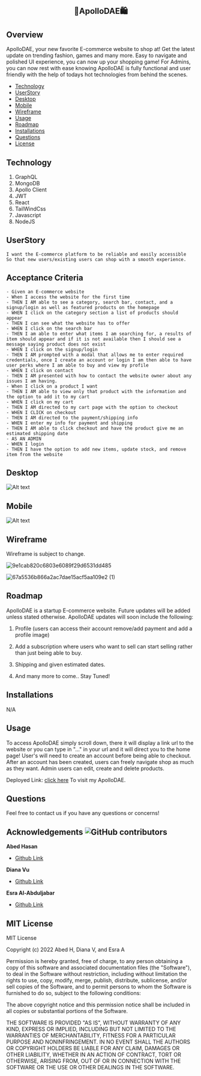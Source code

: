 ## <p align="center"> **🌃ApolloDAE🛍️** </p>

## Overview
ApolloDAE, your new favorite E-commerce website to shop at! Get the latest update on trending fashion, games and many more. Easy to navigate and polished UI experience, you can now up your shopping game! For Admins, you can now rest with ease knowing ApolloDAE is fully functional and user friendly with the help of todays hot technologies from behind the scenes.

- [Technology](#technology)
- [UserStory](#userstory)
- [Desktop](#desktop)
- [Mobile](#mobile)
- [Wireframe](#wireframe)
- [Usage](#usage)
- [Roadmap](#roadmap)
- [Installations](#installations)
- [Questions](#questions)
- [License](#license)
## Technology
1. GraphQL
2. MongoDB
3. Apollo Client
4. JWT
5. React
6. TailWindCss
7. Javascript
8. NodeJS


## UserStory
```As an admin of an E-commerce website 
I want the E-commerce platform to be reliable and easily accessible
So that new users/existing users can shop with a smooth experience.
```
## Acceptance Criteria
```
- Given an E-commerce website
- When I access the website for the first time
- THEN I AM able to see a category, search bar, contact, and a signup/login as well as featured products on the homepage
- WHEN I click on the category section a list of products should appear 
- THEN I can see what the website has to offer
- WHEN I click on the search bar 
- THEN I am able to enter what items I am searching for, a results of item should appear and if it is not available then I should see a message saying product does not exist
- WHEN I click on the signup/login 
- THEN I AM prompted with a modal that allows me to enter required credentials, once I create an account or login I am then able to have user perks where I am able to buy and view my profile 
- WHEN I click on contact
- THEN I AM presented with how to contact the website owner about any issues I am having.
- When I click on a product I want
- THEN I AM able to view only that product with the information and the option to add it to my cart
- WHEN I click on my cart 
- THEN I AM directed to my cart page with the option to checkout
- WHEN I CLICK on checkout
- THEN I AM directed to the payment/shipping info 
- WHEN I enter my info for payment and shipping
- THEN I AM able to click checkout and have the product give me an estimated shipping date
- AS AN ADMIN
- WHEN I login
- THEN I have the option to add new items, update stock, and remove item from the website
```
## Desktop

![Alt text](/client/src/assets/desktopView.jpg "Final Look")

## Mobile

![Alt text](/client/src/assets/mobileCollaged.jpg "Final Look")

## Wireframe

Wireframe is subject to change.

![9e1cab820c6803e6089f29d6531dd485](https://user-images.githubusercontent.com/109758045/204072416-2a5f35b6-3dda-468a-a75a-585702b2c5df.png) 

![67a5536b866a2ac7dae15acf5aa109e2 (1)](https://user-images.githubusercontent.com/109758045/204072420-8fa3ed0e-9c79-43ba-b015-1ae1afb4b260.png) 


## Roadmap
ApolloDAE is a startup E-commerce website. Future updates will be added unless stated otherwise. ApolloDAE updates will soon include the following:

1. Profile (users can access their account remove/add payment and add a profile image)

2. Add a subscription where users who want to sell can start selling rather than just being able to buy.

3. Shipping and given estimated dates.

4. And many more to come.. Stay Tuned!
## Installations
N/A

## Usage
To access ApolloDAE simply scroll down, there it will display a link url to the website or you can type in "..." in your url and it will direct you to the home page! User's will need to create an account before being able to checkout. After an account has been created, users can freely navigate shop as much as they want. Admin users can edit, create and delete products.

Deployed Link:
[click here](https://apollodae001.herokuapp.com/) To visit my ApolloDAE.

## Questions
Feel free to contact us if you have any questions or concerns!

## Acknowledgements ![GitHub contributors](https://img.shields.io/github/contributors/branbao1995/beer-meal-buddies?label=contributers)

**Abed Hasan**

- [Github Link](https://github.com/abedhasan79)

**Diana Vu**

- [Github Link](https://github.com/DianasJourney)

**Esra Al-Abduljabar**

- [Github Link](https://github.com/EsraWameed)

## MIT License
MIT License

Copyright (c) 2022 Abed H, Diana V, and Esra A

Permission is hereby granted, free of charge, to any person obtaining a copy
of this software and associated documentation files (the "Software"), to deal
in the Software without restriction, including without limitation the rights
to use, copy, modify, merge, publish, distribute, sublicense, and/or sell
copies of the Software, and to permit persons to whom the Software is
furnished to do so, subject to the following conditions:

The above copyright notice and this permission notice shall be included in all
copies or substantial portions of the Software.

THE SOFTWARE IS PROVIDED "AS IS", WITHOUT WARRANTY OF ANY KIND, EXPRESS OR
IMPLIED, INCLUDING BUT NOT LIMITED TO THE WARRANTIES OF MERCHANTABILITY,
FITNESS FOR A PARTICULAR PURPOSE AND NONINFRINGEMENT. IN NO EVENT SHALL THE
AUTHORS OR COPYRIGHT HOLDERS BE LIABLE FOR ANY CLAIM, DAMAGES OR OTHER
LIABILITY, WHETHER IN AN ACTION OF CONTRACT, TORT OR OTHERWISE, ARISING FROM,
OUT OF OR IN CONNECTION WITH THE SOFTWARE OR THE USE OR OTHER DEALINGS IN THE
SOFTWARE.